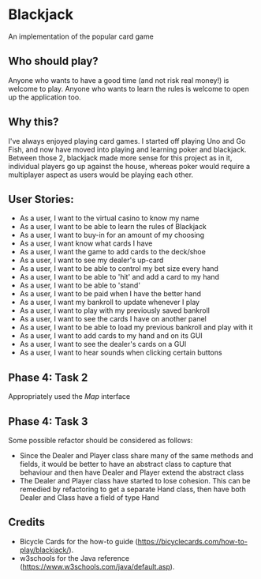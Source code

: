 # Blackjack

An implementation of the popular card game

## Who should play?
Anyone who wants to have a good time (and not risk real money!) is welcome to play. Anyone who wants to learn the rules is welcome to open up the application too.

## Why this?
I've always enjoyed playing card games. I started off playing Uno and Go Fish, and now have moved into playing and learning  poker and blackjack. Between those 2, blackjack made more sense for this project as in it, individual players go up against the house, whereas poker would require a multiplayer aspect as users would be playing each other.

## User Stories:
- As a user, I want to the virtual casino to know my name 
- As a user, I want to be able to learn the rules of Blackjack 
- As a user, I want to buy-in for an amount of my choosing
- As a user, I want know what cards I have 
- As a user, I want the game to add cards to the deck/shoe 
- As a user, I want to see my dealer's up-card
- As a user, I want to be able to control my bet size every hand 
- As a user, I want to be able to 'hit' and add a card to my hand 
- As a user, I want to be able to 'stand'
- As a user, I want to be paid when I have the better hand 
- As a user, I want my bankroll to update whenever I play 
- As a user, I want to play with my previously saved bankroll 
- As a user, I want to see the cards I have on another panel 
- As a user, I want to be able to load my previous bankroll and play with it
- As a user, I want to add cards to my hand and on its GUI
- As a user, I want to see the dealer's cards on a GUI
- As a user, I want to hear sounds when clicking certain buttons

## Phase 4: Task 2
Appropriately used the *Map* interface

## Phase 4: Task 3
Some possible refactor should be considered as follows:
- Since the Dealer and Player class share many of the same methods and fields, it would be better to have an abstract class to capture that behaviour and then have Dealer and Player extend the abstract class
- The Dealer and Player class have started to lose cohesion. This can be remedied by refactoring to get a separate Hand class, then have both Dealer and Class have a field of type Hand


## Credits
- Bicycle Cards for the how-to guide (https://bicyclecards.com/how-to-play/blackjack/).
- w3schools for the Java reference (https://www.w3schools.com/java/default.asp).
